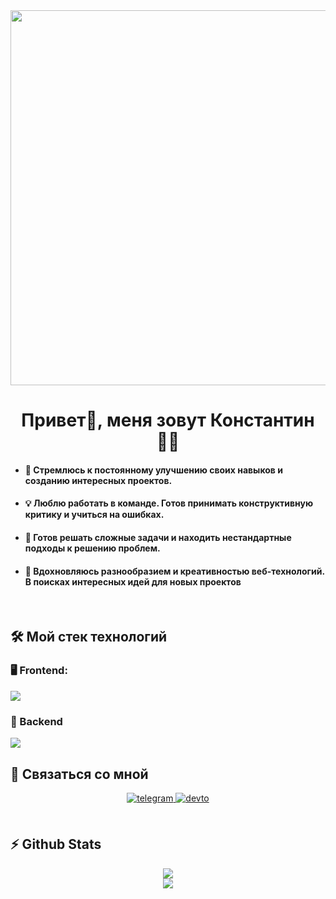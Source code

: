 <div align="center">
<img src="https://i.pinimg.com/originals/8b/35/fe/8b35fef55fba1a201c9c7a11d3ec3d64.gif" align="center" height="" width="600" />
</div>  

# <div align="center">Привет👋, меня зовут Константин 👨‍💻 </div>


- #### 🌱   Стремлюсь к постоянному улучшению своих навыков и созданию интересных проектов.


- #### 💡 Люблю работать в команде. Готов принимать конструктивную критику и учиться на ошибках.


- #### 🧩 Готов решать сложные задачи и находить нестандартные подходы к решению проблем.


- #### 🚀 Вдохновляюсь разнообразием и креативностью веб-технологий. В поисках интересных идей для новых проектов


<br/>  


## 🛠️ Мой стек технологий




### 🖥️ Frontend:
<img src="https://skillicons.dev/icons?i=html,css,scss,javascript,typescript,react,redux&perline=7" />



### 🔧 Backend
<img src="https://skillicons.dev/icons?i=nodejs,express,postgres,mongo&perline=7" />



<br/>  


## 📡 Связаться со мной
<div align="center">

<a href="t.me/phillharmonia" target="_blank">
<img src=https://img.shields.io/badge/telegram-%2300acee.svg?&style=for-the-badge&logo=telegram&logoColor=white alt=telegram style="margin-bottom: 5px;" />
</a>
<a href="mailto:phillharmonia@gmail.com" target="_blank">
<img src=https://img.shields.io/badge/GMAIL-%2308090A.svg?&style=for-the-badge&logo=gmail&logoColor=white alt=devto style="margin-bottom: 5px;" />
</a>

</div>  


<br/>  


## ⚡ Github Stats
<div align="center"><img src="https://github-readme-stats.vercel.app/api/top-langs/?username=phillharmonia&theme=dark&layout=compact&hide_border=true&bg_color=00000000"></div>  
<div align="center"><img src="https://github-readme-stats.vercel.app/api?username=BaggerFast&count_private=true&show_icons=true&theme=dark&hide_border=true&bg_color=00000000" /></div>
<br/>  

